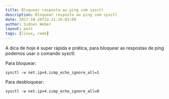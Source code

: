 ```yaml
---
title: Bloquear resposta ao ping com sysctl
description: Bloquear resposta ao ping com sysctl
date: 2017-10-20T22:21:16-03:00
author: Sidnei Weber
layout: post
tags: [linux, rede]
---
```

A dica de hoje é super rápida e prática, para bloquear as respostas de ping podemos usar o comando sysctl:

Para bloquear:

```shell
sysctl -w net.ipv4.icmp_echo_ignore_all=1
```

Para desbloquear:

```shell
sysctl -w net.ipv4.icmp_echo_ignore_all=0
```
